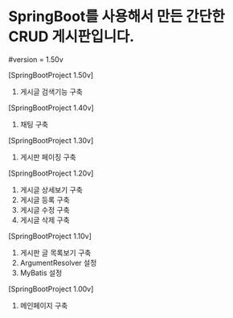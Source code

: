 SpringBoot를 사용해서 만든 간단한 CRUD 게시판입니다.
==============================

#version = 1.50v

[SpringBootProject 1.50v]
1. 게시글 검색기능 구축

[SpringBootProject 1.40v]
1. 채팅 구축

[SpringBootProject 1.30v]
1. 게시판 페이징 구축

[SpringBootProject 1.20v]
1. 게시글 상세보기 구축
2. 게시글 등록 구축
3. 게시글 수정 구축
4. 게시글 삭제 구축

[SpringBootProject 1.10v]
1. 게시판 글 목록보기 구축
2. ArgumentResolver 설정
3. MyBatis 설정

[SpringBootProject 1.00v]
1. 메인페이지 구축